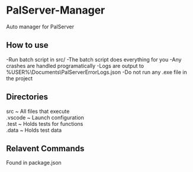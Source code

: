 # PalServer-Manager
Auto manager for PalServer

## How to use
-Run batch script in src/
    -The batch script does everything for you 
        -Any crashes are handled programatically
        -Logs are output to %USER%\Documents\PalServerErrorLogs.json
-Do not run any .exe file in the project


## Directories
src         ~   All files that execute      <br>
.vscode     ~   Launch configuration        <br>
.test       ~   Holds tests for functions   <br>
.data       ~   Holds test data             <br>

## Relavent Commands
Found in package.json